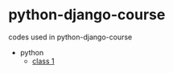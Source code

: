 # python-django-course
codes used in python-django-course

* python
    * [class 1](python/class-1/README.md)
